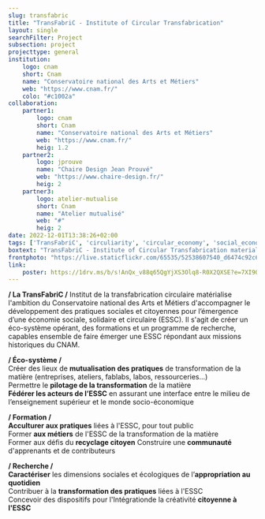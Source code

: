 ```yaml
---
slug: transfabric
title: "TransFabriC - Institute of Circular Transfabrication"
layout: single
searchFilter: Project
subsection: project
projecttype: general
institution:
    logo: cnam
    short: Cnam
    name: "Conservatoire national des Arts et Métiers"
    web: "https://www.cnam.fr/"
    colo: "#c1002a"
collaboration:
    partner1:
        logo: cnam
        short: Cnam
        name: "Conservatoire national des Arts et Métiers"
        web: "https://www.cnam.fr/"
        heig: 1.2
    partner2:
        logo: jprouve
        name: "Chaire Design Jean Prouvé"
        web: "https://www.chaire-design.fr/"
        heig: 2
    partner3:
        logo: atelier-mutualise
        short: Cnam
        name: "Atelier mutualisé"
        web: "#"
        heig: 2
date: 2022-12-01T13:38:26+02:00
tags: ['TransFabriC', 'circuliarity', 'circular_economy', 'social_economy', 'CNAM', 'Materiality', 'Sort', 'Reuse', 'Recycle', 'Resource', 'Repair', 'Restore', 'Divert', 'Appropriate', 'Tinker', 'Recover', 'Connect', 'Recycle', 'Transform', 'Form', 'Mutualize', 'Share']
boxtext: "TransFabriC - Institute of Circular Transfabrication materializes the ambition of the National Conservatory of Arts and Crafts to accompany the development of social and citizen practices for the emergence of a social, solidarity and circular economy (SSCE). The aim is to create an operating eco-system, training courses and a research program, together capable of bringing about the emergence of an ESSC that meets the historical missions of the CNAM."
frontphoto: "https://live.staticflickr.com/65535/52538607540_d6474c92c6.jpg"
link:
    poster: https://1drv.ms/b/s!AnQx_v88q65QgYjXS3Olq8-R0X2QXSE?e=7XI9QH
---
```

**/ La TransFabriC /** Institut de la transfabrication circulaire matérialise l'ambition du Conservatoire national des Arts et Métiers d'accompagner le développement des pratiques sociales et citoyennes pour l’émergence d’une économie sociale, solidaire et circulaire (ESSC). Il s'agit de créer un éco-système opérant, des formations et un programme de recherche, capables ensemble de faire émerger une ESSC répondant aux missions historiques du CNAM.

**/ Éco-système /**  
Créer des lieux de **mutualisation des pratiques** de transformation de la matière (entreprises, ateliers, fablabs, labos, ressourceries...)  
Permettre le **pilotage de la transformation** de la matière  
**Fédérer les acteurs de l’ESSC** en assurant une interface entre le milieu de l’enseignement supérieur et le monde socio-économique

**/ Formation /**  
**Acculturer aux pratiques** liées à l'ESSC, pour tout public  
Former **aux métiers** de l'ESSC de la transformation de la matière  
Former aux défis du **recyclage citoyen**   Construire une **communauté** d'apprenants et de contributeurs

**/ Recherche /**  
**Caractériser** les dimensions sociales et écologiques de l’**appropriation au quotidien**  
Contribuer à la **transformation des pratiques** liées à l'ESSC  
Concevoir des dispositifs pour l'Intégrationde la créativité **citoyenne à l'ESSC**
